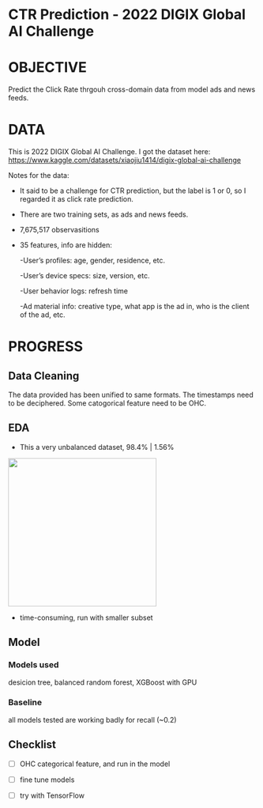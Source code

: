 # CTR Prediction - 2022 DIGIX Global AI Challenge

# OBJECTIVE
Predict the Click Rate thrgouh cross-domain data from model ads and news feeds.

# DATA
This is 2022 DIGIX Global AI Challenge. I got the dataset here:
https://www.kaggle.com/datasets/xiaojiu1414/digix-global-ai-challenge

Notes for the data:
- It said to be a challenge for CTR prediction, but the label is 1 or 0, so I regarded it as click rate prediction.
- There are two training sets, as ads and news feeds.
- 7,675,517 observasitions
- 35 features, info are hidden: 

    -User’s profiles: age, gender, residence, etc.
    
    -User’s device specs: size, version, etc.
    
    -User behavior logs: refresh time
    
    -Ad material info: creative type, what app is the ad in, who is the client of the ad, etc.

# PROGRESS
## Data Cleaning
The data provided has been unified to same formats. The timestamps need to be deciphered. Some catogorical feature need to be OHC.

## EDA
- This a very unbalanced dataset, 98.4% | 1.56%

<img src="https://user-images.githubusercontent.com/73181107/214952369-4a0f3257-9ffd-4e50-8ef7-b82752eaadc8.png" width="300">


- time-consuming, run with smaller subset

## Model
### Models used
desicion tree, balanced random forest, XGBoost with GPU

### Baseline

all models tested are working badly for recall (~0.2)
    
## Checklist
- [ ] OHC categorical feature, and run in the model
- [ ] fine tune models
- [ ] try with TensorFlow


